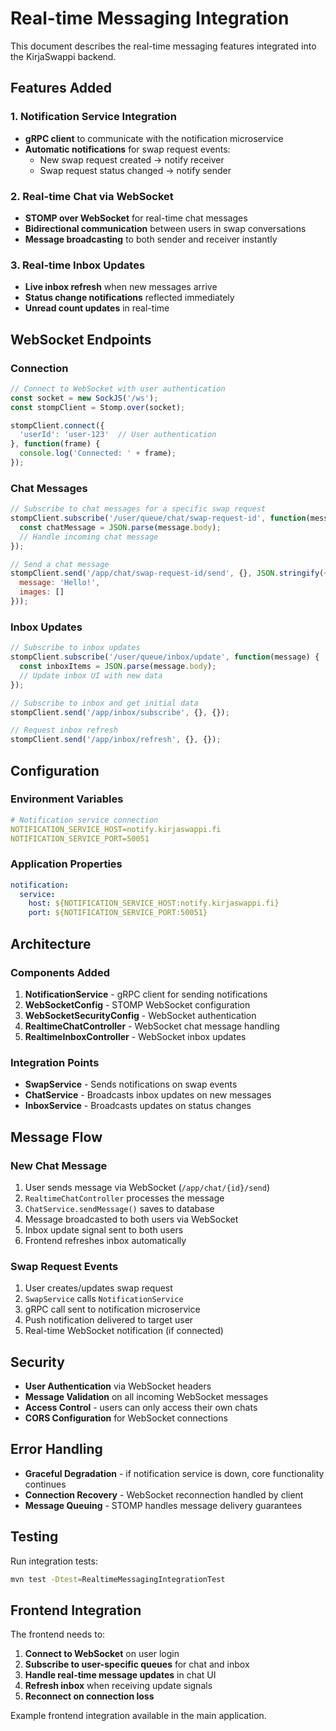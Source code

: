 # Real-time Messaging Integration

This document describes the real-time messaging features integrated into the KirjaSwappi backend.

## Features Added

### 1. **Notification Service Integration**
- **gRPC client** to communicate with the notification microservice
- **Automatic notifications** for swap request events:
  - New swap request created → notify receiver
  - Swap request status changed → notify sender

### 2. **Real-time Chat via WebSocket**
- **STOMP over WebSocket** for real-time chat messages
- **Bidirectional communication** between users in swap conversations
- **Message broadcasting** to both sender and receiver instantly

### 3. **Real-time Inbox Updates**
- **Live inbox refresh** when new messages arrive
- **Status change notifications** reflected immediately
- **Unread count updates** in real-time

## WebSocket Endpoints

### Connection
```javascript
// Connect to WebSocket with user authentication
const socket = new SockJS('/ws');
const stompClient = Stomp.over(socket);

stompClient.connect({
  'userId': 'user-123'  // User authentication
}, function(frame) {
  console.log('Connected: ' + frame);
});
```

### Chat Messages
```javascript
// Subscribe to chat messages for a specific swap request
stompClient.subscribe('/user/queue/chat/swap-request-id', function(message) {
  const chatMessage = JSON.parse(message.body);
  // Handle incoming chat message
});

// Send a chat message
stompClient.send('/app/chat/swap-request-id/send', {}, JSON.stringify({
  message: 'Hello!',
  images: []
}));
```

### Inbox Updates
```javascript
// Subscribe to inbox updates
stompClient.subscribe('/user/queue/inbox/update', function(message) {
  const inboxItems = JSON.parse(message.body);
  // Update inbox UI with new data
});

// Subscribe to inbox and get initial data
stompClient.send('/app/inbox/subscribe', {}, {});

// Request inbox refresh
stompClient.send('/app/inbox/refresh', {}, {});
```

## Configuration

### Environment Variables
```yaml
# Notification service connection
NOTIFICATION_SERVICE_HOST=notify.kirjaswappi.fi
NOTIFICATION_SERVICE_PORT=50051
```

### Application Properties
```yaml
notification:
  service:
    host: ${NOTIFICATION_SERVICE_HOST:notify.kirjaswappi.fi}
    port: ${NOTIFICATION_SERVICE_PORT:50051}
```

## Architecture

### Components Added
1. **NotificationService** - gRPC client for sending notifications
2. **WebSocketConfig** - STOMP WebSocket configuration
3. **WebSocketSecurityConfig** - WebSocket authentication
4. **RealtimeChatController** - WebSocket chat message handling
5. **RealtimeInboxController** - WebSocket inbox updates

### Integration Points
- **SwapService** - Sends notifications on swap events
- **ChatService** - Broadcasts inbox updates on new messages
- **InboxService** - Broadcasts updates on status changes

## Message Flow

### New Chat Message
1. User sends message via WebSocket (`/app/chat/{id}/send`)
2. `RealtimeChatController` processes the message
3. `ChatService.sendMessage()` saves to database
4. Message broadcasted to both users via WebSocket
5. Inbox update signal sent to both users
6. Frontend refreshes inbox automatically

### Swap Request Events
1. User creates/updates swap request
2. `SwapService` calls `NotificationService`
3. gRPC call sent to notification microservice
4. Push notification delivered to target user
5. Real-time WebSocket notification (if connected)

## Security

- **User Authentication** via WebSocket headers
- **Message Validation** on all incoming WebSocket messages
- **Access Control** - users can only access their own chats
- **CORS Configuration** for WebSocket connections

## Error Handling

- **Graceful Degradation** - if notification service is down, core functionality continues
- **Connection Recovery** - WebSocket reconnection handled by client
- **Message Queuing** - STOMP handles message delivery guarantees

## Testing

Run integration tests:
```bash
mvn test -Dtest=RealtimeMessagingIntegrationTest
```

## Frontend Integration

The frontend needs to:
1. **Connect to WebSocket** on user login
2. **Subscribe to user-specific queues** for chat and inbox
3. **Handle real-time message updates** in chat UI
4. **Refresh inbox** when receiving update signals
5. **Reconnect on connection loss**

Example frontend integration available in the main application.